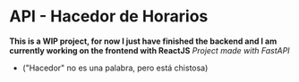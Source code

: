 # API - Hacedor de Horarios
**This is a WIP project, for now I just have finished the backend and I am currently working on the frontend with ReactJS**
*Project made with FastAPI*

- ("Hacedor" no es una palabra, pero está chistosa)
